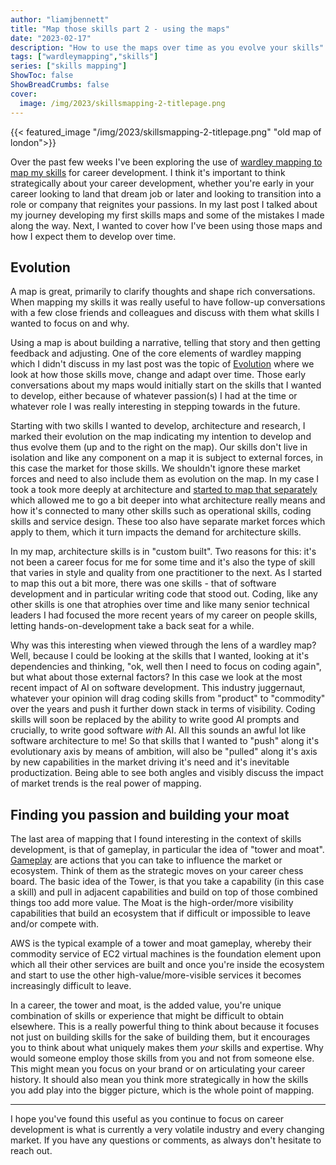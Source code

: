 ```yaml
---
author: "liamjbennett"
title: "Map those skills part 2 - using the maps"
date: "2023-02-17"
description: "How to use the maps over time as you evolve your skills"
tags: ["wardleymapping","skills"]
series: ["skills mapping"]
ShowToc: false
ShowBreadCrumbs: false
cover:
  image: /img/2023/skillsmapping-2-titlepage.png
---
```


{{< featured_image "/img/2023/skillsmapping-2-titlepage.png" "old map of london">}}

Over the past few weeks I've been exploring the use of [wardley mapping to map my skills](https://www.liamjbennett.me/posts/2023-02-17-skills-mapping-part-1/) for career development. I think it's important to think strategically about your career development, whether you're early in your career looking to land that dream job or later and looking to transition into a role or company that reignites your passions. In my last post I talked about my journey developing my first skills maps and some of the mistakes I made along the way. Next, I wanted to cover how I've been using those maps and how I expect them to develop over time.

## Evolution

A map is great, primarily to clarify thoughts and shape rich conversations. When mapping my skills it was really useful to have follow-up conversations with a few close friends and colleagues and discuss with them what skills I wanted to focus on and why. 

Using a map is about building a narrative, telling that story and then getting feedback and adjusting. One of the core elements of wardley mapping which I didn't discuss in my last post was the topic of [Evolution](https://blog.gardeviance.org/2014/03/on-mapping-and-evolution-axis.html) where we look at how those skills move, change and adapt over time. Those early conversations about my maps would initially start on the skills that I wanted to develop, either because of whatever passion(s) I had at the time or whatever role I was really interesting in stepping towards in the future. 

Starting with two skills I wanted to develop, architecture and research, I marked their evolution on the map indicating my intention to develop and thus evolve them (up and to the right on the map). Our skills don't live in isolation and like any component on a map it is subject to external forces, in this case the market for those skills. We shouldn't ignore these market forces and need to also include them as evolution on the map. In my case I took a took more deeply at architecture and [started to map that separately](https://github.com/liamjbennett/skills-mapping/blob/main/architecture.wm) which allowed me to go a bit deeper into what architecture really means and how it's connected to many other skills such as operational skills, coding skills and service design. These too also have separate market forces which apply to them, which it turn impacts the demand for architecture skills.

In my map, architecture skills is in "custom built". Two reasons for this: it's not been a career focus for me for some time and it's also the type of skill that varies in style and quality from one practitioner to the next. As I started to map this out a bit more, there was one skills - that of software development and in particular writing code that stood out. Coding, like any other skills is one that atrophies over time and like many senior technical leaders I had focused the more recent years of my career on people skills, letting hands-on-development take a back seat for a while. 

Why was this interesting when viewed through the lens of a wardley map? Well, because I could be looking at the skills that I wanted, looking at it's dependencies and thinking, "ok, well then I need to focus on coding again", but what about those external factors? In this case we look at the most recent impact of AI on software development. This industry juggernaut, whatever your opinion will drag coding skills from "product" to "commodity" over the years and push it further down stack in terms of visibility. Coding skills will soon be replaced by the ability to write good AI prompts and crucially, to write good software _with_ AI. All this sounds an awful lot like software architecture to me! So that skills that I wanted to "push" along it's evolutionary axis by means of ambition, will also be "pulled" along it's axis by new capabilities in the market driving it's need and it's inevitable productization. Being able to see both angles and visibly discuss the impact of market trends is the real power of mapping.

## Finding you passion and building your moat

The last area of mapping that I found interesting in the context of skills development, is that of gameplay, in particular the idea of "tower and moat".
[Gameplay](https://wardleypedia.org/mediawiki/index.php/Gameplay_Patterns) are actions that you can take to influence the market or ecosystem. Think of them as the strategic moves on your career chess board. The basic idea of the Tower, is that you take a capability (in this case a skill) and pull in adjacent capabilities and build on top of those combined things too add more value. The Moat is the high-order/more visibility capabilities that build an ecosystem that if difficult or impossible to leave and/or compete with.

AWS is the typical example of a tower and moat gameplay, whereby their commodity service of EC2 virtual machines is the foundation element upon which all their other services are built and once you're inside the ecosystem and start to use the other high-value/more-visible services it becomes increasingly difficult to leave. 

In a career, the tower and moat, is the added value, you're unique combination of skills or experience that might be difficult to obtain elsewhere. This is a really powerful thing to think about because it focuses not just on building skills for the sake of building them, but it encourages you to think about what uniquely makes them _your_ skills and expertise. Why would someone employ those skills from you and not from someone else. This might mean you focus on your brand or on articulating your career history. It should also mean you think more strategically in how the skills you add play into the bigger picture, which is the whole point of mapping. 

---

I hope you've found this useful as you continue to focus on career development is what is currently a very volatile industry and every changing market. If you have any questions or comments, as always don't hesitate to reach out.